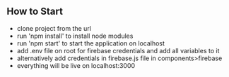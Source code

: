 ## How to Start
 - clone project from the url
 - run 'npm install' to install node modules
 - run 'npm start' to start the application on localhost
 - add .env file on root for firebase credentials and add all variables to it
 - alternatively add credentials in firebase.js file in components>firebase 
 - everything will be live on localhost:3000
